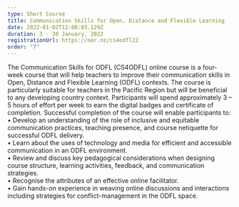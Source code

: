 ```yaml
---
type: Short Course
title: Communication Skills for Open, Distance and Flexible Learning
date: 2022-01-02T12:00:03.129Z
duration: 3 - 30 January, 2022
registrationUrl: https://oer.nz/cs4odfl22
order: "7"
---
```

The Communication Skills for ODFL (CS4ODFL) online course is a four-week course that will help teachers to improve their communication skills in Open, Distance and Flexible Learning (ODFL) contexts. The course is particularly suitable for teachers in the Pacific Region but will be beneficial to any developing country context. Participants will spend approximately 3 – 5 hours of effort per week to earn the digital badges and certificate of completion. Successful completion of the course will enable participants to:\
• Develop an understanding of the role of inclusive and equitable communication practices, teaching presence, and course netiquette for successful ODFL delivery.\
• Learn about the uses of technology and media for efficient and accessible communication in an ODFL environment.\
• Review and discuss key pedagogical considerations when designing course structure, learning activities, feedback, and communication strategies.\
• Recognise the attributes of an effective online facilitator.\
• Gain hands-on experience in weaving online discussions and interactions including strategies for conflict-management in the ODFL space.